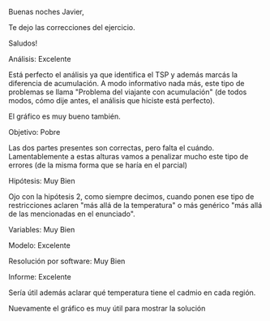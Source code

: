 Buenas noches Javier,

Te dejo las correcciones del ejercicio.

Saludos!

Análisis: Excelente

Está perfecto el análisis ya que identifica el TSP y además marcás la diferencia de acumulación. A modo informativo nada más, este tipo de problemas se llama "Problema del viajante con acumulación" (de todos modos, cómo dije antes, el análisis que hiciste está perfecto).

El gráfico es muy bueno también.

Objetivo: Pobre

Las dos partes presentes son correctas, pero falta el cuándo. Lamentablemente a estas alturas vamos a penalizar mucho este tipo de errores (de la misma forma que se haría en el parcial)

Hipótesis: Muy Bien

Ojo con la hipótesis 2, como siempre decimos, cuando ponen ese tipo de restricciones aclaren "más allá de la temperatura" o más genérico "más allá de las mencionadas en el enunciado".

Variables: Muy Bien

Modelo: Excelente

Resolución por software: Muy Bien

Informe: Excelente

Sería útil además aclarar qué temperatura tiene el cadmio en cada región.

Nuevamente el gráfico es muy útil para mostrar la solución